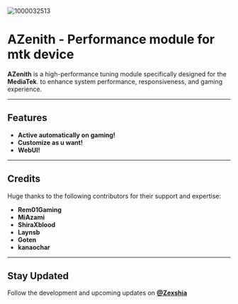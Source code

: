 ![1000032513](https://github.com/user-attachments/assets/3bf4fdfc-30dc-4ead-93f6-a270c00b67f9)

#  AZenith -  Performance module for mtk device 

**AZenith** is a high-performance tuning module specifically designed for the **MediaTek**. to enhance system performance, responsiveness, and gaming experience.  

---

##  Features  
- **Active automatically on gaming!**
- **Customize as u want!**
- **WebUI!**
 
---

##  Credits  
Huge thanks to the following contributors for their support and expertise:  
- **Rem01Gaming**  
- **MiAzami**  
- **ShiraXblood**  
- **Laynsb**  
- **Goten**  
- **kanaochar**
---

## Stay Updated  
Follow the development and upcoming updates on **[@Zexshia](https://t.me/ZeshArch)**
